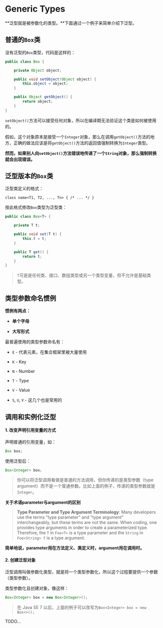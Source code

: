 Generic Types
===

**泛型就是被参数化的类型。**下面通过一个例子来简单介绍下泛型。

## 普通的`Box`类

没有泛型的`Box`类型，代码是这样的：

```java
public class Box {

	private Object object;

	public void setObject(Object object) {
		this.object = object;
	}

	public Object getObject() {
		return object;
	}
}
```

`setObject()`方法可以接受任何对象，所以在编译期无法验证这个类是如何被使用的。

假如，这个对象原本是接受一个`Integer`对象，那么在调用`getObject()`方法的地方，正确的做法应该是将`getObject()`方法的返回值强制转换为`Integer`类型。

**然而，如果别人向`setObject()`方法错误地传递了一个`String`对象，那么强制转换就会出现错误。**

## 泛型版本的`Box`类

泛型类定义的格式：

`class name<T1, T2, ..., Tn> { /* ... */ }`

按此格式修改`Box`类型为泛型类：

```java
public class Box<T> {

	private T t;

	public void set(T t) {
		this.t = t;
	}

	public T get() {
		return t;
	}
}
```

> `T`可是是任何类、接口、数组类型或另一个类型变量，但不允许是基础类型。

## 类型参数命名惯例

**惯例有两点：**

* **单个字母**

* **大写形式**

最普遍使用的类型参数命名有：

* `E` - 代表元素，在集合框架里被大量使用

* `K` - Key

* `N` - Number

* `T` - Type

* `V` - Value

* `S`, `U`, `V` - 这几个也是常用的

## 调用和实例化泛型

#### 1. 改变声明引用变量的方式

声明普通的引用变量，如：

```java
Box box;
```

使用泛型后：

```java
Box<Integer> box;
```

> 你可以将泛型调用看做是普通的方法调用，但你传递的是类型参数（type argument）而不是一个普通参数。比如上面的例子，传递的类型参数就是`Integer`。

**关于术语parameter与argument的区别**
<br/>
> **Type Parameter and Type Argument Terminology**: Many developers use the terms "type parameter" and "type argument" interchangeably, but these terms are not the same. When coding, one provides type arguments in order to create a parameterized type. Therefore, the `T` in `Foo<T>` is a type parameter and the `String` in `Foo<String> f` is a type argument.

**简单地说，parameter用在方法定义、类定义时，argument用在调用时。**

#### 2. 创建泛型对象

泛型调用叫做参数化类型，就是将一个类型参数化，所以这个过程要提供一个参数（类型参数）。

类型参数化且创建对象，像这样：

```java
Box<Integer> box = new Box<Integer>();
```

> 在 Java SE 7 以后，上面的例子可以改写为`Box<Integer> box = new Box<>();`

TODO...
